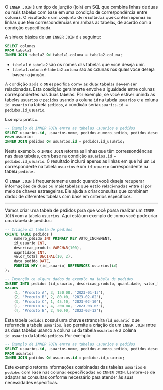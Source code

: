 
O `INNER JOIN` é um tipo de junção (join) em SQL que combina linhas de duas ou mais tabelas com base em uma condição de correspondência entre colunas. O resultado é um conjunto de resultados que contém apenas as linhas que têm correspondências em ambas as tabelas, de acordo com a condição especificada.

A sintaxe básica de um `INNER JOIN` é a seguinte:

```sql
SELECT colunas
FROM tabela1
INNER JOIN tabela2 ON tabela1.coluna = tabela2.coluna;
```

- `tabela1` e `tabela2` são os nomes das tabelas que você deseja unir.
- `tabela1.coluna` e `tabela2.coluna` são as colunas nas quais você deseja basear a junção.

A condição após o `ON` especifica como as duas tabelas devem ser relacionadas. Esta condição geralmente envolve a igualdade entre colunas correspondentes nas duas tabelas. Por exemplo, se você estiver unindo as tabelas `usuarios` e `pedidos` usando a coluna `id` na tabela `usuarios` e a coluna `id_usuario` na tabela `pedidos`, a condição seria `usuarios.id = pedidos.id_usuario`.

Exemplo prático:

```sql
-- Exemplo de INNER JOIN entre as tabelas usuarios e pedidos
SELECT usuarios.id, usuarios.nome, pedidos.numero_pedido, pedidos.descricao_produto, pedidos.quantidade
FROM usuarios
INNER JOIN pedidos ON usuarios.id = pedidos.id_usuario;
```

Neste exemplo, o `INNER JOIN` retorna as linhas que têm correspondências nas duas tabelas, com base na condição `usuarios.id = pedidos.id_usuario`. O resultado incluirá apenas as linhas em que há um `id` correspondente na tabela `usuarios` e um `id_usuario` correspondente na tabela `pedidos`.

O `INNER JOIN` é frequentemente usado quando você deseja recuperar informações de duas ou mais tabelas que estão relacionadas entre si por meio de chaves estrangeiras. Ele ajuda a criar consultas que combinam dados de diferentes tabelas com base em critérios específicos.
<hr>


Vamos criar uma tabela de pedidos para que você possa realizar um `INNER JOIN` com a tabela `usuarios`. Aqui está um exemplo de como você pode criar uma tabela de pedidos:

```sql
-- Criação da tabela de pedidos
CREATE TABLE pedidos (
    numero_pedido INT PRIMARY KEY AUTO_INCREMENT,
    id_usuario INT,
    descricao_produto VARCHAR(100),
    quantidade INT,
    valor_total DECIMAL(10, 2),
    data_pedido DATE,
    FOREIGN KEY (id_usuario) REFERENCES usuarios(id)
);

-- Inserção de alguns dados de exemplo na tabela de pedidos
INSERT INTO pedidos (id_usuario, descricao_produto, quantidade, valor_total, data_pedido)
VALUES
    (1, 'Produto A', 3, 150.00, '2023-01-15'),
    (2, 'Produto B', 2, 80.00, '2023-02-02'),
    (3, 'Produto C', 1, 45.50, '2023-02-10'),
    (1, 'Produto D', 4, 200.00, '2023-03-05'),
    (4, 'Produto E', 2, 90.00, '2023-03-12');
```

Esta tabela `pedidos` possui uma chave estrangeira (`id_usuario`) que referencia a tabela `usuarios`. Isso permite a criação de um `INNER JOIN` entre as duas tabelas usando a coluna `id` da tabela `usuarios` e a coluna `id_usuario` da tabela `pedidos`. Por exemplo:

```sql
-- Exemplo de INNER JOIN entre as tabelas usuarios e pedidos
SELECT usuarios.id, usuarios.nome, pedidos.numero_pedido, pedidos.descricao_produto, pedidos.quantidade
FROM usuarios
INNER JOIN pedidos ON usuarios.id = pedidos.id_usuario;
```

Este exemplo retorna informações combinadas das tabelas `usuarios` e `pedidos` com base nas colunas especificadas no `INNER JOIN`. Lembre-se de adaptar as consultas conforme necessário para atender às suas necessidades específicas.



